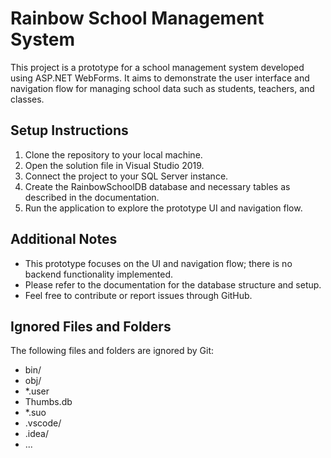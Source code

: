 # Rainbow School Management System

This project is a prototype for a school management system developed using ASP.NET WebForms. It aims to demonstrate the user interface and navigation flow for managing school data such as students, teachers, and classes.
## Setup Instructions

1. Clone the repository to your local machine.
2. Open the solution file in Visual Studio 2019.
3. Connect the project to your SQL Server instance.
4. Create the RainbowSchoolDB database and necessary tables as described in the documentation.
5. Run the application to explore the prototype UI and navigation flow.
## Additional Notes

- This prototype focuses on the UI and navigation flow; there is no backend functionality implemented.
- Please refer to the documentation for the database structure and setup.
- Feel free to contribute or report issues through GitHub.
## Ignored Files and Folders

The following files and folders are ignored by Git:

- bin/
- obj/
- *.user
- Thumbs.db
- *.suo
- .vscode/
- .idea/
- ...
